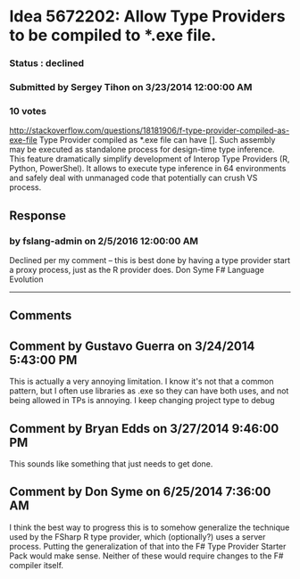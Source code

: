 # Idea 5672202: Allow Type Providers to be compiled to *.exe file. #

### Status : declined

### Submitted by Sergey Tihon on 3/23/2014 12:00:00 AM

### 10 votes

http://stackoverflow.com/questions/18181906/f-type-provider-compiled-as-exe-file
Type Provider compiled as *.exe file can have [<EntryPoint>]. Such assembly may be executed as standalone process for design-time type inference.
This feature dramatically simplify development of Interop Type Providers (R, Python, PowerShel). It allows to execute type inference in 64 environments and safely deal with unmanaged code that potentially can crush VS process.



## Response 
### by fslang-admin on 2/5/2016 12:00:00 AM

Declined per my comment – this is best done by having a type provider start a proxy process, just as the R provider does.
Don Syme
F# Language Evolution

------------------------
## Comments


## Comment by Gustavo Guerra on 3/24/2014 5:43:00 PM
This is actually a very annoying limitation. I know it's not that a common pattern, but I often use libraries as .exe so they can have both uses, and not being allowed in TPs is annoying. I keep changing project type to debug


## Comment by Bryan Edds on 3/27/2014 9:46:00 PM
This sounds like something that just needs to get done.


## Comment by Don Syme on 6/25/2014 7:36:00 AM
I think the best way to progress this is to somehow generalize the technique used by the FSharp R type provider, which (optionally?) uses a server process. Putting the generalization of that into the F# Type Provider Starter Pack would make sense.
Neither of these would require changes to the F# compiler itself.

